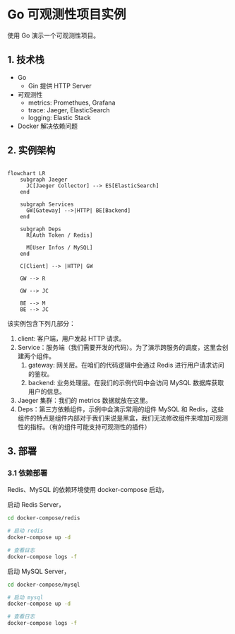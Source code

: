 # Go 可观测性项目实例

使用 Go 演示一个可观测性项目。

## 1. 技术栈

- Go
  - Gin 提供 HTTP Server
- 可观测性
  - metrics: Promethues, Grafana
  - trace: Jaeger, ElasticSearch
  - logging: Elastic Stack
- Docker 解决依赖问题


## 2. 实例架构

```mermaid

flowchart LR
    subgraph Jaeger
      JC[Jaeger Collector] --> ES[ElasticSearch]
    end

    subgraph Services
      GW[Gateway] -->|HTTP| BE[Backend]
    end

    subgraph Deps
      R[Auth Token / Redis]

      M[User Infos / MySQL]
    end

    C[Client] --> |HTTP| GW

    GW --> R

    GW --> JC

    BE --> M
    BE --> JC

```

该实例包含下列几部分：

1. client: 客户端，用户发起 HTTP 请求。
2. Service：服务端（我们需要开发的代码）。为了演示跨服务的调度，这里会创建两个组件。
   1. gateway: 网关层。在咱们的代码逻辑中会通过 Redis 进行用户请求访问的鉴权。
   2. backend: 业务处理层。在我们的示例代码中会访问 MySQL 数据库获取用户的信息。
3. Jaeger 集群：我们的 metrics 数据就放在这里。
4. Deps：第三方依赖组件，示例中会演示常用的组件 MySQL 和 Redis，这些组件的特点是组件内部对于我们来说是黑盒，我们无法修改组件来增加可观测性的指标。（有的组件可能支持可观测性的插件）


## 3. 部署

### 3.1 依赖部署

Redis、MySQL 的依赖环境使用 docker-compose 启动，

启动 Redis Server，

```bash
cd docker-compose/redis

# 启动 redis
docker-compose up -d

# 查看日志
docker-compose logs -f
```

启动 MySQL Server，

```bash
cd docker-compose/mysql

# 启动 mysql
docker-compose up -d

# 查看日志
docker-compose logs -f
```

